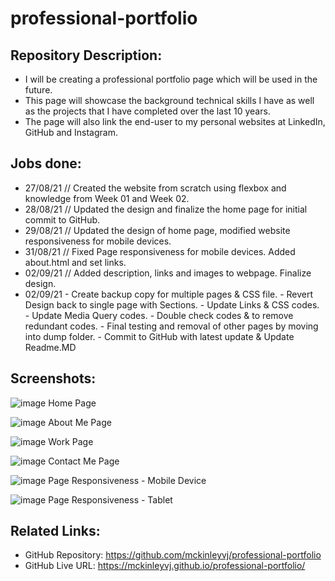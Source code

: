 # professional-portfolio

## Repository Description:

- I will be creating a professional portfolio page which will be used in the future.
- This page will showcase the background technical skills I have as well as the projects that I have completed over the last 10 years.
- The page will also link the end-user to my personal websites at LinkedIn, GitHub and Instagram.

## Jobs done:

- 27/08/21 // Created the website from scratch using flexbox and knowledge from Week 01 and Week 02.
- 28/08/21 // Updated the design and finalize the home page for initial commit to GitHub.
- 29/08/21 // Updated the design of home page, modified website responsiveness for mobile devices.
- 31/08/21 // Fixed Page responsiveness for mobile devices. Added about.html and set links.
- 02/09/21 // Added description, links and images to webpage. Finalize design.
- 02/09/21  - Create backup copy for multiple pages & CSS file.
            - Revert Design back to single page with Sections.
            - Update Links & CSS codes.
            - Update Media Query codes.
            - Double check codes & to remove redundant codes.
            - Final testing and removal of other pages by moving into dump folder.
            - Commit to GitHub with latest update & Update Readme.MD

## Screenshots:

![image](https://user-images.githubusercontent.com/87624839/131791198-fbb46ed7-0106-4d2b-b114-70c228eb7d65.png)
Home Page

![image](https://user-images.githubusercontent.com/87624839/131791224-117a6375-0568-481c-85cf-31e565ddc2db.png)
About Me Page

![image](https://user-images.githubusercontent.com/87624839/131791248-d5daee56-d332-4cc7-b376-97a0da92d57f.png)
Work Page

![image](https://user-images.githubusercontent.com/87624839/131791264-0a68386a-040b-470a-baf8-35a82f01e291.png)
Contact Me Page

![image](https://user-images.githubusercontent.com/87624839/131791285-375ed74e-be27-4784-84ef-4bf9986fc935.png)
Page Responsiveness - Mobile Device

![image](https://user-images.githubusercontent.com/87624839/131791308-85646380-3125-4714-a3e1-5a9b92630287.png)
Page Responsiveness - Tablet

## Related Links:

- GitHub Repository: https://github.com/mckinleyvj/professional-portfolio
- GitHub Live URL: https://mckinleyvj.github.io/professional-portfolio/

